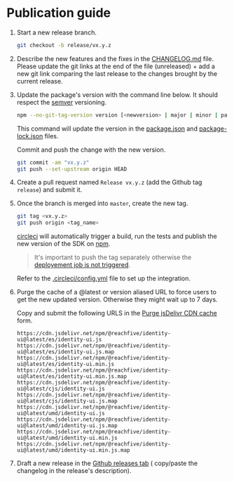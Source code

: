 # Publication guide

1. Start a new release branch.

    ```sh
    git checkout -b release/vx.y.z
    ```

2. Describe the new features and the fixes in the [CHANGELOG.md](CHANGELOG.md) file.
   Please update the git links at the end of the file (unreleased) + add a new git link comparing
   the last release to the changes brought by the current release.

3. Update the package's version with the command line below. It should respect the [semver](https://semver.org)
   versioning.

    ```sh
    npm --no-git-tag-version version [<newversion> | major | minor | patch]
    ```

    This command will update the version in the [package.json](package.json) and [package-lock.json](package-lock.json)
    files.

    Commit and push the change with the new version.

    ```sh
    git commit -am "vx.y.z"
    git push --set-upstream origin HEAD
    ```

4. Create a pull request named `Release vx.y.z` (add the Github tag `release`) and submit it.

5. Once the branch is merged into `master`, create the new tag.

    ```sh
    git tag <vx.y.z>
    git push origin <tag_name>
    ```

    [circleci](https://circleci.com) will automatically trigger a build, run the tests and publish the new version of the
    SDK on [npm](https://www.npmjs.com/package/@reachfive/identity-ui).

    > It's important to push the tag separately otherwise the [deployement job is not triggered](https://support.circleci.com/hc/en-us/articles/115013854347-Jobs-builds-not-triggered-when-pushing-tag).

    Refer to the [.circleci/config.yml](.circleci/config.yml) file to set up the integration.

6. Purge the cache of a @latest or version aliased URL to force users to get the new updated version. Otherwise they might wait up to 7 days.

    Copy and submit the following URLS in the [Purge jsDelivr CDN cache](https://www.jsdelivr.com/tools/purge) form.

    ```
    https://cdn.jsdelivr.net/npm/@reachfive/identity-ui@latest/es/identity-ui.js
    https://cdn.jsdelivr.net/npm/@reachfive/identity-ui@latest/es/identity-ui.js.map
    https://cdn.jsdelivr.net/npm/@reachfive/identity-ui@latest/es/identity-ui.min.js
    https://cdn.jsdelivr.net/npm/@reachfive/identity-ui@latest/es/identity-ui.min.js.map
    https://cdn.jsdelivr.net/npm/@reachfive/identity-ui@latest/cjs/identity-ui.js
    https://cdn.jsdelivr.net/npm/@reachfive/identity-ui@latest/cjs/identity-ui.js.map
    https://cdn.jsdelivr.net/npm/@reachfive/identity-ui@latest/umd/identity-ui.js
    https://cdn.jsdelivr.net/npm/@reachfive/identity-ui@latest/umd/identity-ui.js.map
    https://cdn.jsdelivr.net/npm/@reachfive/identity-ui@latest/umd/identity-ui.min.js
    https://cdn.jsdelivr.net/npm/@reachfive/identity-ui@latest/umd/identity-ui.min.js.map
    ```

7. Draft a new release in the [Github releases tab](https://github.com/ReachFive/identity-web-ui-sdk/releases) (
   copy/paste the changelog in the release's description).
